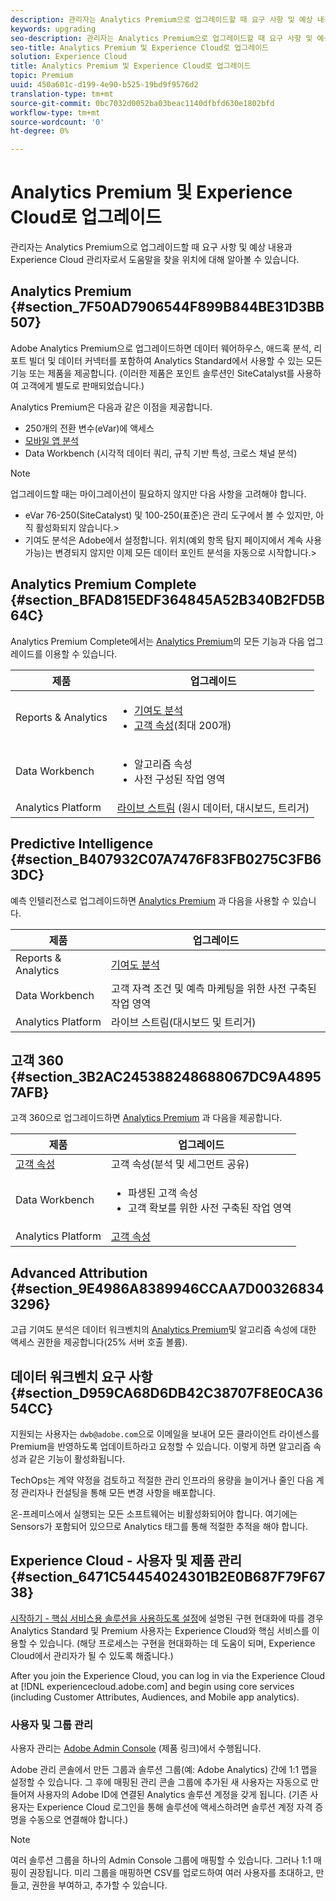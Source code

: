 ```yaml
---
description: 관리자는 Analytics Premium으로 업그레이드할 때 요구 사항 및 예상 내용과 Experience Cloud 관리자로서 도움말을 찾을 위치에 대해 알아볼 수 있습니다.
keywords: upgrading
seo-description: 관리자는 Analytics Premium으로 업그레이드할 때 요구 사항 및 예상 내용과 Experience Cloud 관리자로서 도움말을 찾을 위치에 대해 알아볼 수 있습니다.
seo-title: Analytics Premium 및 Experience Cloud로 업그레이드
solution: Experience Cloud
title: Analytics Premium 및 Experience Cloud로 업그레이드
topic: Premium
uuid: 450a601c-d199-4e90-b525-19bd9f9576d2
translation-type: tm+mt
source-git-commit: 0bc7032d0052ba03beac1140dfbfd630e1802bfd
workflow-type: tm+mt
source-wordcount: '0'
ht-degree: 0%

---
```



# Analytics Premium 및 Experience Cloud로 업그레이드

관리자는 Analytics Premium으로 업그레이드할 때 요구 사항 및 예상 내용과 Experience Cloud 관리자로서 도움말을 찾을 위치에 대해 알아볼 수 있습니다.

## Analytics Premium {#section_7F50AD7906544F899B844BE31D3BB507}

Adobe Analytics Premium으로 업그레이드하면 데이터 웨어하우스, 애드혹 분석, 리포트 빌더 및 데이터 커넥터를 포함하여 Analytics Standard에서 사용할 수 있는 모든 기능 또는 제품을 제공합니다. (이러한 제품은 포인트 솔루션인 SiteCatalyst를 사용하여 고객에게 별도로 판매되었습니다.)

Analytics Premium은 다음과 같은 이점을 제공합니다.

* 250개의 전환 변수(eVar)에 액세스
* [모바일 앱 분석](https://docs.adobe.com/content/help/ko-KR/mobile-services/using/home.html)
* Data Workbench (시각적 데이터 쿼리, 규칙 기반 특성, 크로스 채널 분석)

>[!NOTE]
>
>업그레이드할 때는 마이그레이션이 필요하지 않지만 다음 사항을 고려해야 합니다.
>
>* eVar 76-250(SiteCatalyst) 및 100-250(표준)은 관리 도구에서 볼 수 있지만, 아직 활성화되지 않습니다.>
>* 기여도 분석은 Adobe에서 설정합니다. 위치(예외 항목 탐지 페이지에서 계속 사용 가능)는 변경되지 않지만 이제 모든 데이터 포인트 분석을 자동으로 시작합니다.>


## Analytics Premium Complete {#section_BFAD815EDF364845A52B340B2FD5B64C}

Analytics Premium Complete에서는 [Analytics Premium](../admin-getting-started/upgrade-to-analytics-premium.md#section_7F50AD7906544F899B844BE31D3BB507)의 모든 기능과 다음 업그레이드를 이용할 수 있습니다.

| 제품 | 업그레이드 |
|--- |--- |
| Reports &amp; Analytics | <ul><li>[기여도 분석](https://docs.adobe.com/content/help/ko-KR/analytics/analyze/analysis-workspace/virtual-analyst/contribution-analysis/ca-tokens.html)</li><li>[고객 속성](../attributes/attributes.md#concept_ACFEE7C8B8E94875BA0825CDF4913AF1)(최대 200개)</li></ul> |
| Data Workbench | <ul><li>알고리즘 속성</li><li>사전 구성된 작업 영역</li></ul> |
| Analytics Platform | [라이브 스트림](https://helpx.adobe.com/analytics/kb/getting-started-with-livestream-api.html) (원시 데이터, 대시보드, 트리거) |

## Predictive Intelligence {#section_B407932C07A7476F83FB0275C3FB63DC}

예측 인텔리전스로 업그레이드하면 [Analytics Premium](../admin-getting-started/upgrade-to-analytics-premium.md#section_7F50AD7906544F899B844BE31D3BB507) 과 다음을 사용할 수 있습니다.

| 제품 | 업그레이드 |
|---|---|
| Reports &amp; Analytics | [기여도 분석](https://docs.adobe.com/content/help/ko-KR/analytics/analyze/analysis-workspace/virtual-analyst/contribution-analysis/ca-tokens.html) |
| Data Workbench | 고객 자격 조건 및 예측 마케팅을 위한 사전 구축된 작업 영역 |
| Analytics Platform | 라이브 스트림(대시보드 및 트리거) |

## 고객 360 {#section_3B2AC245388248688067DC9A48957AFB}

고객 360으로 업그레이드하면 [Analytics Premium](../admin-getting-started/upgrade-to-analytics-premium.md#section_7F50AD7906544F899B844BE31D3BB507) 과 다음을 제공합니다.

| 제품 | 업그레이드 |
|--- |--- |
| [고객 속성](../attributes/attributes.md) | 고객 속성(분석 및 세그먼트 공유) |
| Data Workbench | <ul><li>파생된 고객 속성</li><li>고객 확보를 위한 사전 구축된 작업 영역</li></ul> |
| Analytics Platform | [고객 속성](../attributes/attributes.md) |

## Advanced Attribution {#section_9E4986A8389946CCAA7D003268343296}

고급 기여도 분석은 데이터 워크벤치의 [Analytics Premium](../admin-getting-started/upgrade-to-analytics-premium.md#section_7F50AD7906544F899B844BE31D3BB507)및 알고리즘 속성에 대한 액세스 권한을 제공합니다(25% 서버 호출 볼륨).

## 데이터 워크벤치 요구 사항 {#section_D959CA68D6DB42C38707F8E0CA3654CC}

지원되는 사용자는 `dwb@adobe.com`으로 이메일을 보내어 모든 클라이언트 라이센스를 Premium을 반영하도록 업데이트하라고 요청할 수 있습니다. 이렇게 하면 알고리즘 속성과 같은 기능이 활성화됩니다.

TechOps는 계약 약정을 검토하고 적절한 관리 인프라의 용량을 늘이거나 줄인 다음 계정 관리자나 컨설팅을 통해 모든 변경 사항을 배포합니다.

온-프레미스에서 실행되는 모든 소프트웨어는 비활성화되어야 합니다. 여기에는 Sensors가 포함되어 있으므로 Analytics 태그를 통해 적절한 추적을 해야 합니다.

## Experience Cloud - 사용자 및 제품 관리 {#section_6471C54454024301B2E0B687F79F6738}

[시작하기 - 핵심 서비스용 솔루션을 사용하도록 설정](../core-services/core-services.md#concept_07ED1D5C64234E77976E6D572E78FB9C)에 설명된 구현 현대화에 따를 경우 Analytics Standard 및 Premium 사용자는 Experience Cloud와 핵심 서비스를 이용할 수 있습니다. (해당 프로세스는 구현을 현대화하는 데 도움이 되며, Experience Cloud에서 관리자가 될 수 있도록 해줍니다.)

After you join the Experience Cloud, you can log in via the Experience Cloud at [!DNL experiencecloud.adobe.com] and begin using core services (including Customer Attributes, Audiences, and Mobile app analytics).

### 사용자 및 그룹 관리

사용자 관리는 [Adobe Admin Console](https://helpx.adobe.com/enterprise/help/aedash.html) (제품 링크)에서 수행됩니다.

Adobe 관리 콘솔에서 만든 그룹과 솔루션 그룹(예: Adobe Analytics) 간에 1:1 맵을 설정할 수 있습니다. 그 후에 매핑된 관리 콘솔 그룹에 추가된 새 사용자는 자동으로 만들어져 사용자의 Adobe ID에 연결된 Analytics 솔루션 계정을 갖게 됩니다. (기존 사용자는 Experience Cloud 로그인을 통해 솔루션에 액세스하려면 솔루션 계정 자격 증명을 수동으로 연결해야 합니다.)

>[!NOTE]
>
>여러 솔루션 그룹을 하나의 Admin Console 그룹에 매핑할 수 있습니다. 그러나 1:1 매핑이 권장됩니다. 미리 그룹을 매핑하면 CSV를 업로드하여 여러 사용자를 초대하고, 만들고, 권한을 부여하고, 추가할 수 있습니다.
